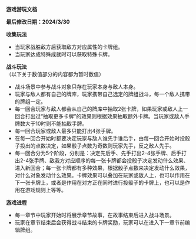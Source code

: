 **游戏游玩文档**  
  
**最后修改日期：2024/3/30**  
  
**收集玩法**  
  
- 当玩家战胜敌方后获取敌方对应属性的卡牌组。  
- 当玩家达成特殊成就时可以获取特殊卡牌。  
  
**战斗玩法**  
（以下关于数值部分的内容都为暂时数值）  
- 战斗场景中参与战斗对象只存在玩家本身与敌人本身。  
- 玩家与敌人都有自己的牌库，玩家携带自己选定的牌组战斗，每一个敌人携带的牌组一定。  
- 每一回合玩家与敌人都会从自己的牌库中抽取2张卡牌，如果玩家或敌人上一回合打出过“抽取更多卡牌”的效果则根据效果抽取额外卡牌。当玩家或敌人手牌数大于10时则不能抽取手牌。  
- 每一回合玩家或敌人最多只能打出4张手牌。  
- 在每一回合开始时都要决定玩家与敌人谁先手谁后手，由每一回合开始时投骰子投出的点数决定，如果骰子点数为奇数则玩家先手，反之敌人先手。  
- 每一回合分为5个阶段，分别是：决定先后手、先手打出2-4张手牌、后手打出2-4张手牌、敌我方对应顺序的每一张卡牌都会投骰子决定发动什么效果、进入新回合；每一张卡牌都有多种效果，根据骰子点数来决定发动什么效果，对什么对象发动什么效果。卡牌效果可以叠加在玩家或敌人上，也可以作用在下一张卡牌上，或者是作用在对方正在同时进行投骰子的卡牌上，也可以是作用在游戏规则上等等。  
  
**游戏进程**  
  
- 每一章节中玩家开始时将展示章节故事，在故事结束后进入战斗场景。  
- 玩家在章节结束后会获得战斗结束的卡牌奖励，玩家可以在进入下一章节前编辑牌组。